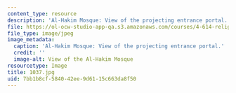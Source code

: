 ```yaml
---
content_type: resource
description: 'Al-Hakim Mosque: View of the projecting entrance portal.'
file: https://ol-ocw-studio-app-qa.s3.amazonaws.com/courses/4-614-religious-architecture-and-islamic-cultures-fall-2002/7bb1b8cf584042ee9d6115c663da8f50_1037.jpg
file_type: image/jpeg
image_metadata:
  caption: 'Al-Hakim Mosque: View of the projecting entrance portal.'
  credit: ''
  image-alt: View of the Al-Hakim Mosque
resourcetype: Image
title: 1037.jpg
uid: 7bb1b8cf-5840-42ee-9d61-15c663da8f50
---
```

